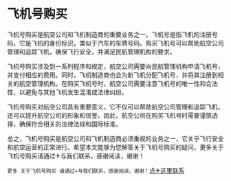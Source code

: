 # 飞机号购买

飞机号购买是航空公司和飞机制造商的重要业务之一。飞机号是指飞机的注册号码，它是飞机的身份标识，类似于汽车的车牌号码。购买飞机号可以帮助航空公司管理和追踪飞机，确保飞行安全，并满足民航管理机构的要求。

飞机号购买涉及到一系列程序和规定，航空公司需要向民航管理机构申请飞机号，并支付相应的费用。同时，飞机制造商也会为新飞机分配飞机号，并将其注册到相关的航空管理机构。在购买飞机号时，航空公司需要注意飞机号的唯一性和合法性，以避免与其他飞机发生混淆或法律纠纷。

飞机号购买对航空公司具有重要意义，它不仅可以帮助航空公司管理和追踪飞机，还可以提升航空公司的形象和信誉。因此，航空公司在购买飞机号时需要谨慎选择，确保符合相关的法律法规和国际标准。

总之，飞机号购买是航空公司和飞机制造商必须重视的业务之一，它关乎飞行安全和航空运营的正常进行。希望本文能够为您解答关于飞机号购买的疑问，更多关于飞机号购买请通过✈与我们联系，感谢阅读，谢谢！

```更多 关于飞机号购买 请通过✈与我们联系，感谢阅读，谢谢！```[点✈这里联系](https://c.k02.cc)